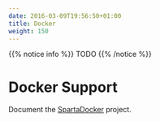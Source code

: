 ```yaml
---
date: 2016-03-09T19:56:50+01:00
title: Docker
weight: 150
---
```


{{% notice info %}}
TODO
{{% /notice %}}

# Docker Support

Document the [SpartaDocker](https://github.com/mweagle/SpartaDocker) project.